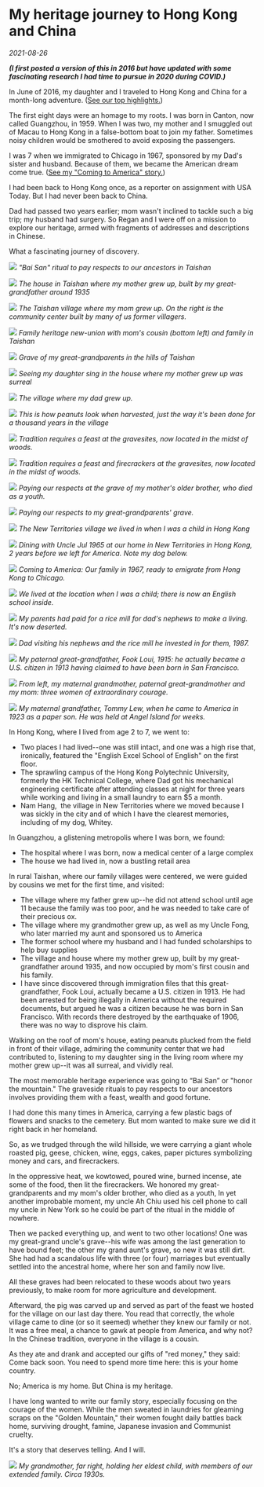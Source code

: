 # My heritage journey to Hong Kong and China
*2021-08-26*

_​**(I first posted a version of this in 2016 but have updated with some fascinating research I had time to pursue in 2020 during COVID.)**_

In June of 2016, my daughter and I traveled to Hong Kong and China for a month-long adventure. ([See our top highlights.](https://meimeikirk.wordpress.com/2016/08/04/top-10-china-highlights))

​The first eight days were an homage to my roots. I was born in Canton, now called Guangzhou, in 1959. When I was two, my mother and I smuggled out of Macau to Hong Kong in a false-bottom boat to join my father. Sometimes noisy children would be smothered to avoid exposing the passengers.

I was 7 when we immigrated to Chicago in 1967, sponsored by my Dad's sister and husband. Because of them, we became the American dream come true. ([See my "Coming to America" story.](https://www.meimeikirk.com/copy-of-personal-tales))

​I had been back to Hong Kong once, as a reporter on assignment with USA Today. But I had never been back to China.

Dad had passed two years earlier; mom wasn't inclined to tackle such a big trip; my husband had surgery. So Regan and I were off on a mission to explore our heritage, armed with fragments of addresses and descriptions in Chinese.

What a fascinating journey of discovery.
    
![](./Images/Heritage/taishan-bai-san-prep-best-2016-06-26-009.jpg)
*"Bai San" ritual to pay respects to our ancestors in Taishan*
    
![](./Images/Heritage/taishan-villages-mom-front-door-best-2016-06-25-160.jpg)
*The house in Taishan where my mother grew up, built by my great-grandfather around 1935*

![](./Images/Heritage/taishan-villlages-mom-overview-best-e1629978829409.jpg)
*The Taishan village where my mom grew up. On the right is the community center built by many of us former villagers.*

![](./Images/Heritage/taishan-villages-mom-family-best-2016-06-26-050.jpg)
*Family heritage new-union with mom's cousin (bottom left) and family in Taishan*
    
![](./Images/Heritage/taishan-bai-san-tommy-lews-parents-best.jpg)
*Grave of my great-grandparents in the hills of Taishan*
    
![](./Images/Heritage/taishan-villages-mom-house-serenade-2016-06-26-138.jpg)
*Seeing my daughter sing in the house where my mother grew up was surreal*
    
![](./Images/Heritage/taishan-villages-dad-best-best.jpg)
*The village where my dad grew up.*
    
![](./Images/Heritage/taishan-villages-mom-cousin-gum-picked-peanuts-best-2016-06-26-005.jpg)
*This is how peanuts look when harvested, just the way it's been done for a thousand years in the village*
    
![](./Images/Heritage/taishan-bai-san-2016-06-26-085.jpg)
 *Tradition requires a feast at the gravesites, now located in the midst of woods.*
    
![](./Images/Heritage/taishan-bai-san-firecrackers-img_2191.jpg)
 *Tradition requires a feast and firecrackers at the gravesites, now located in the midst of woods.*
    
![](./Images/Heritage/taishan-bai-san-moms-older-brother-1933-1940-jeen-hong-2016-06-26-069.jpg)
*Paying our respects at the grave of my mother's older brother, who died as a youth.*
    
![](./Images/Heritage/taishan-bai-san-tommy-lews-parents-2016-06-26-066.jpg)
*Paying our respects to my great-grandparents' grave.*
    
![](./Images/Heritage/hong-kong-heritage-walk-nam-hang-best-where-we-lived-in-new-territories-img_1712.jpg)
*The New Territories village we lived in when I was a child in Hong Kong*
    
![](./Images/Heritage/1965-chan-fam-hk-1965-with-uncle-jul-new-territories.jpg)
 *Dining with Uncle Jul 1965 at our home in New Territories in Hong Kong, 2 years before we left for America. Note my dog below.*
    
![](./Images/Heritage/chan-fam-coming-to-america-feb-25-1967.jpg)
*Coming to America: Our family in 1967, ready to emigrate from Hong Kong to Chicago.*

![](./Images/Heritage/hong-kong-heritage-138-shaukiwan-rd.-5th-floor-where-we-rented-1963-65-img_5200.jpg)
 *We lived at the location when I was a child; there is now an English school inside.*
  
![](./Images/Heritage/taishan-villages-dad-rice-mill-for-nephews-2016-06-25-085.jpg)
*My parents had paid for a rice mill for dad's nephews to make a living. It's now deserted.*

![](./Images/Heritage/gramps-in-china-1987-q.jpg)
*Dad visiting his nephews and the rice mill he invested in for them, 1987.*

![](./Images/Heritage/fook-loui-1915.png)
*My paternal great-grandfather, Fook Loui, 1915: he actually became a U.S. citizen in 1913 having claimed to have been born in San Francisco.*
 
![](./Images/Heritage/chan-fam-mak-fung-ho-lee-fung-cheung-tommys-mom-soo-circa-1957.jpg)
*From left, my maternal grandmother, paternal great-grandmother and my mom: three women of extraordinary courage.*
    
![](./Images/Heritage/tommy-paper-son-cid-pix-1923.png)
*My maternal grandfather, Tommy Lew, when he came to America in 1923 as a paper son. He was held at Angel Island for weeks.*

​In Hong Kong, where I lived from age 2 to 7, we went to:

- Two places I had lived--one was still intact, and one was a high rise that, ironically, featured the "English Excel School of English" on the first floor.
- The sprawling campus of the Hong Kong Polytechnic University, formerly the HK Technical College, where Dad got his mechanical engineering certificate after attending classes at night for three years while working and living in a small laundry to earn $5 a month.
- Nam Hang,  the village in New Territories where we moved because I was sickly in the city and of which I have the clearest memories, including of my dog, Whitey.  

​In Guangzhou, a glistening metropolis where I was born, we found:

- The hospital where I was born, now a medical center of a large complex
- The house we had lived in, now a bustling retail area

​In rural Taishan, where our family villages were centered, we were guided by cousins we met for the first time, and visited:

- The village where my father grew up--he did not attend school until age 11 because the family was too poor, and he was needed to take care of their precious ox.
- The village where my grandmother grew up, as well as my Uncle Fong, who later married my aunt and sponsored us to America
- The former school where my husband and I had funded scholarships to help buy supplies 
- The village and house where my mother grew up, built by my great-grandfather around 1935, and now occupied by mom's first cousin and his family.
- I have since discovered through immigration files that this great-grandfather, Fook Loui, actually became a U.S. citizen in 1913. He had been arrested for being illegally in America without the required documents, but argued he was a citizen because he was born in San Francisco. With records there destroyed by the earthquake of 1906, there was no way to disprove his claim.

​Walking on the roof of mom's house, eating peanuts plucked from the field in front of their village, admiring the community center that we had contributed to, listening to my daughter sing in the living room where my mother grew up--it was all surreal, and vividly real. 

​The most memorable heritage experience was going to “Bai San” or "honor the mountain." The graveside rituals to pay respects to our ancestors involves providing them with a feast, wealth and good fortune.

I had done this many times in America, carrying a few plastic bags of flowers and snacks to the cemetery. But mom wanted to make sure we did it right back in her homeland.

​So, as we trudged through the wild hillside, we were carrying a giant whole roasted pig, geese, chicken, wine, eggs, cakes, paper pictures symbolizing money and cars, and firecrackers.

​In the oppressive heat, we kowtowed, poured wine, burned incense, ate some of the food, then lit the firecrackers. We honored my great-grandparents and my mom's older brother, who died as a youth, In yet another improbable moment, my uncle Ah Chiu used his cell phone to call my uncle in New York so he could be part of the ritual in the middle of nowhere.

​Then we packed everything up, and went to two other locations! One was my great-grand uncle's grave--his wife was among the last generation to have bound feet; the other my grand aunt's grave, so new it was still dirt. She had had a scandalous life with three (or four) marriages but eventually settled into the ancestral home, where her son and family now live.

All these graves had been relocated to these woods about two years previously, to make room for more agriculture and development.

​Afterward, the pig was carved up and served as part of the feast we hosted for the village on our last day there. You read that correctly, the whole village came to dine (or so it seemed) whether they knew our family or not. It was a free meal, a chance to gawk at people from America, and why not? In the Chinese tradition, everyone in the village is a cousin.

​As they ate and drank and accepted our gifts of "red money," they said: Come back soon. You need to spend more time here: this is your home country.

No; America is my home. But China is my heritage.

I have long wanted to write our family story, especially focusing on the courage of the women. While the men sweated in laundries for gleaming scraps on the "Golden Mountain," their women fought daily battles back home, surviving drought, famine, Japanese invasion and Communist cruelty.

It's a story that deserves telling. And I will.

![](./Images/Heritage/best-fung-ho-with-family-1930ish-mm-family-story.jpg)
*My grandmother, far right, holding her eldest child, with members of our extended family. Circa 1930s.*